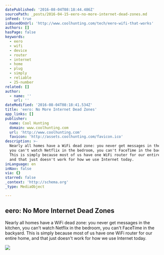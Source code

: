 ```yaml
---
datePublished: '2016-08-04T08:18:44.486Z'
sourcePath: _posts/2016-04-15-eero-no-more-internet-dead-zones.md
inFeed: true
isBasedOnUrl: 'http://www.coolhunting.com/tech/eero-wifi-that-works'
authors: []
hasPage: false
keywords:
  - eero
  - wifi
  - device
  - router
  - internet
  - home
  - plug
  - simply
  - reliable
  - 25-number
related: []
author:
  - name: ''
    url: ''
dateModified: '2016-08-04T08:18:41.534Z'
title: 'eero: No More Internet Dead Zones'
app_links: []
publisher:
  name: Cool Hunting
  domain: www.coolhunting.com
  url: 'http://www.coolhunting.com'
  favicon: 'http://assets.coolhunting.com/favicon.ico'
description: >-
  Nearly all homes have a WiFi dead zone: you never get messages in the kitchen,
  you can't watch Netflix in the bedroom, you can't FaceTime in the backyard.
  This is simply because most of us have one WiFi router for our entire home,
  and that just doesn't work for how we use Internet today.
inLanguage: en
inNav: false
via: {}
starred: false
_context: 'http://schema.org'
_type: MediaObject

---
```

<article style=""><h1>eero: No More Internet Dead Zones</h1><p>Nearly all homes have a WiFi dead zone: you never get messages in the kitchen, you can't watch Netflix in the bedroom, you can't FaceTime in the backyard. This is simply because most of us have one WiFi router for our entire home, and that just doesn't work for how we use Internet today.</p><img src="https://s3-us-west-2.amazonaws.com/the-grid-img/p/e75956575966b1c70c11ff614cb972cd2133a6a9.jpg" /></article>